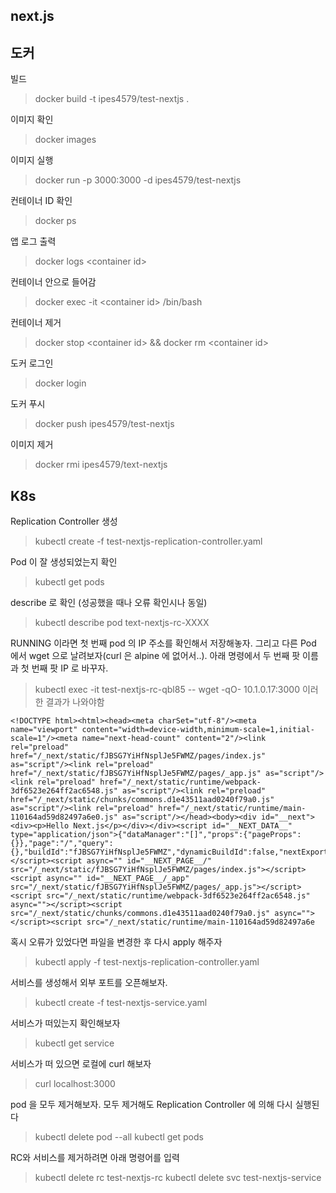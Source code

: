 ## next.js

## 도커 

빌드

> docker build -t ipes4579/test-nextjs .

이미지 확인
> docker images

이미지 실행

> docker run -p 3000:3000 -d ipes4579/test-nextjs

컨테이너 ID 확인

> docker ps

앱 로그 출력

> docker logs \<container id>

컨테이너 안으로 들어감

> docker exec -it \<container id> /bin/bash

컨테이너 제거

> docker stop \<container id> && docker rm \<container id>

도커 로그인

> docker login

도커 푸시

> docker push ipes4579/test-nextjs

이미지 제거

> docker rmi ipes4579/text-nextjs

## K8s

Replication Controller 생성

> kubectl create -f test-nextjs-replication-controller.yaml

Pod 이 잘 생성되었는지 확인

> kubectl get pods

describe 로 확인 (성공했을 때나 오류 확인시나 동일)

> kubectl describe pod text-nextjs-rc-XXXX

RUNNING 이라면 첫 번째 pod 의 IP 주소를 확인해서 저장해놓자. 그리고 다른 Pod 에서 wget 으로 날려보자(curl 은 alpine 에 없어서..). 아래 명령에서 두 번째 팟 이름과 첫 번째 팟 IP 로 바꾸자.

> kubectl exec -it test-nextjs-rc-qbl85 -- wget -qO- 10.1.0.17:3000
이러한 결과가 나와야함
```
<!DOCTYPE html><html><head><meta charSet="utf-8"/><meta name="viewport" content="width=device-width,minimum-scale=1,initial-scale=1"/><meta name="next-head-count" content="2"/><link rel="preload" href="/_next/static/fJBSG7YiHfNsplJe5FWMZ/pages/index.js" as="script"/><link rel="preload" href="/_next/static/fJBSG7YiHfNsplJe5FWMZ/pages/_app.js" as="script"/><link rel="preload" href="/_next/static/runtime/webpack-3df6523e264ff2ac6548.js" as="script"/><link rel="preload" href="/_next/static/chunks/commons.d1e43511aad0240f79a0.js" as="script"/><link rel="preload" href="/_next/static/runtime/main-110164ad59d82497a6e0.js" as="script"/></head><body><div id="__next"><div><p>Hello Next.js</p></div></div><script id="__NEXT_DATA__" type="application/json">{"dataManager":"[]","props":{"pageProps":{}},"page":"/","query":{},"buildId":"fJBSG7YiHfNsplJe5FWMZ","dynamicBuildId":false,"nextExport":true}</script><script async="" id="__NEXT_PAGE__/" src="/_next/static/fJBSG7YiHfNsplJe5FWMZ/pages/index.js"></script><script async="" id="__NEXT_PAGE__/_app" src="/_next/static/fJBSG7YiHfNsplJe5FWMZ/pages/_app.js"></script><script src="/_next/static/runtime/webpack-3df6523e264ff2ac6548.js" async=""></script><script src="/_next/static/chunks/commons.d1e43511aad0240f79a0.js" async=""></script><script src="/_next/static/runtime/main-110164ad59d82497a6e
```

혹시 오류가 있었다면 파일을 변경한 후 다시 apply 해주자

> kubectl apply -f test-nextjs-replication-controller.yaml

서비스를 생성해서 외부 포트를 오픈해보자. 

> kubectl create -f test-nextjs-service.yaml 

서비스가 떠있는지 확인해보자

> kubectl get service

서비스가 떠 있으면 로컬에 curl 해보자

> curl localhost:3000

pod 을 모두 제거해보자. 모두 제거해도 Replication Controller 에 의해 다시 실행된다

> kubectl delete pod --all
> kubectl get pods

RC와 서비스를 제거하려면 아래 명령어를 입력

> kubectl delete rc test-nextjs-rc
> kubectl delete svc test-nextjs-service

